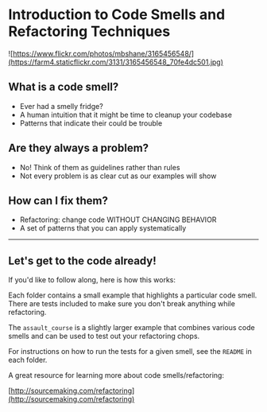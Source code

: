 # Introduction to Code Smells and Refactoring Techniques

![https://www.flickr.com/photos/mbshane/3165456548/](https://farm4.staticflickr.com/3131/3165456548_70fe4dc501.jpg)

## What is a code smell?

* Ever had a smelly fridge?
* A human intuition that it might be time to cleanup your codebase
* Patterns that indicate their could be trouble

## Are they always a problem?

* No! Think of them as guidelines rather than rules
* Not every problem is as clear cut as our examples will show

## How can I fix them?

* Refactoring: change code WITHOUT CHANGING BEHAVIOR
* A set of patterns that you can apply systematically

---

## Let's get to the code already!

If you'd like to follow along, here is how this works:

Each folder contains a small example that highlights a particular code smell. There are tests included to make sure you don't break anything while refactoring.

The `assault_course` is a slightly larger example that combines various code smells and can be used to test out your refactoring chops.

For instructions on how to run the tests for a given smell, see the `README` in each folder.

A great resource for learning more about code smells/refactoring:

[http://sourcemaking.com/refactoring](http://sourcemaking.com/refactoring) 
